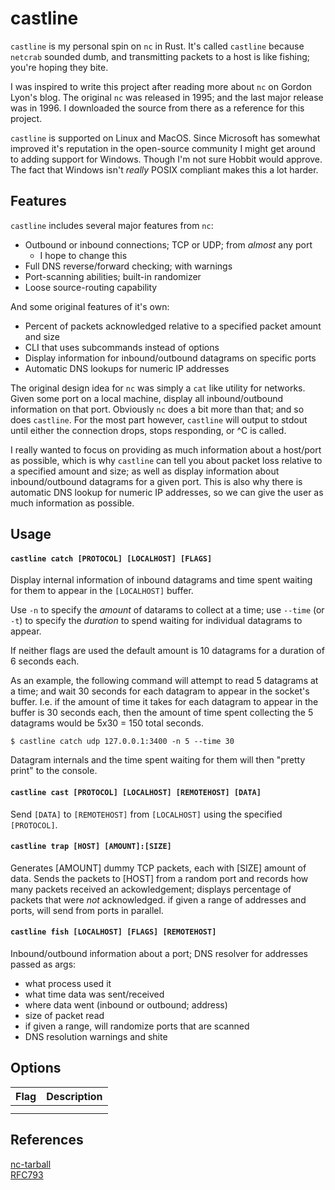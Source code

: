 castline
=======

`castline` is my personal spin on `nc` in Rust. It's called `castline`
because `netcrab` sounded dumb, and transmitting packets to a host is
like fishing; you're hoping they bite.

I was inspired to write this project after reading more about `nc`
on Gordon Lyon's blog.  The original `nc` was released in 1995;
and the last major release was in 1996. I downloaded the source
from there as a reference for this project.

`castline` is supported on Linux and MacOS. Since Microsoft has somewhat
improved it's reputation in the open-source community I might get around
to adding support for Windows. Though I'm not sure Hobbit would approve.
The fact that Windows isn't _really_ POSIX compliant makes this a lot harder.

## Features

`castline` includes several major features from `nc`:

- Outbound or inbound connections; TCP or UDP; from _almost_  any port
  - I hope to change this
- Full DNS reverse/forward checking; with warnings
- Port-scanning abilities; built-in randomizer
- Loose source-routing capability

And some original features of it's own:

- Percent of packets acknowledged relative to a specified packet amount and size
- CLI that uses subcommands instead of options
- Display information for inbound/outbound datagrams on specific ports
- Automatic DNS lookups for numeric IP addresses

The original design idea for `nc` was simply a `cat` like utility for networks.
Given some port on a local machine, display all inbound/outbound information on
that port. Obviously `nc` does a bit more than that; and so does `castline`.
For the most part however, `castline` will output to stdout until either the
connection drops, stops responding, or ^C is called.

I really wanted to focus on providing as much information about a host/port
as possible, which is why `castline` can tell you about packet loss relative
to a specified amount and size; as well as display information about
inbound/outbound datagrams for a given port. This is also why there is automatic
DNS lookup for numeric IP addresses, so we can give the user as much information
as possible.

## Usage

#### `castline catch [PROTOCOL] [LOCALHOST] [FLAGS]`

Display internal information of inbound datagrams and time spent
waiting for them to appear in the `[LOCALHOST]` buffer.

Use `-n` to specify the _amount_ of datarams to collect at a time;
use `--time` (or `-t`) to specify the _duration_ to spend waiting
for individual datagrams to appear.

If neither flags are used the default amount is 10 datagrams for a duration of 6 seconds each.

As an example, the following command will attempt to read 5 datagrams
at a time; and wait 30 seconds for each datagram to appear in
the socket's buffer. I.e. if the amount of time it takes for each datagram
to appear in the buffer is 30 seconds each, then the amount of time spent
collecting the 5 datagrams would be 5x30 = 150 total seconds.

```
$ castline catch udp 127.0.0.1:3400 -n 5 --time 30
```

Datagram internals and the time spent waiting for them will then
"pretty print" to the console.

#### `castline cast [PROTOCOL] [LOCALHOST] [REMOTEHOST] [DATA]`

Send `[DATA]` to `[REMOTEHOST]` from `[LOCALHOST]` using the
specified `[PROTOCOL]`.

#### `castline trap [HOST] [AMOUNT]:[SIZE]`

Generates [AMOUNT] dummy TCP packets, each with [SIZE] amount of data. Sends the packets
to [HOST] from a random port and records how many packets received an ackowledgement;
displays percentage of packets that were _not_ acknowledged. if given a range of addresses
and ports, will send from ports in parallel.

#### `castline fish [LOCALHOST] [FLAGS] [REMOTEHOST]`

Inbound/outbound information about a port;
DNS resolver for addresses passed as args:

- what process used it
- what time data was sent/received
- where data went (inbound or outbound; address)
- size of packet read
- if given a range, will randomize ports that are scanned
- DNS resolution warnings and shite

## Options

| Flag | Description |
|------|-------------|
|      |             |
|      |             |


## References

[nc-tarball][NCTAR]  
[RFC793][TCPImpl]


[NCTAR]:https://sectools.org/tool/netcat/
[TCPImpl]:https://datatracker.ietf.org/doc/html/rfc793
